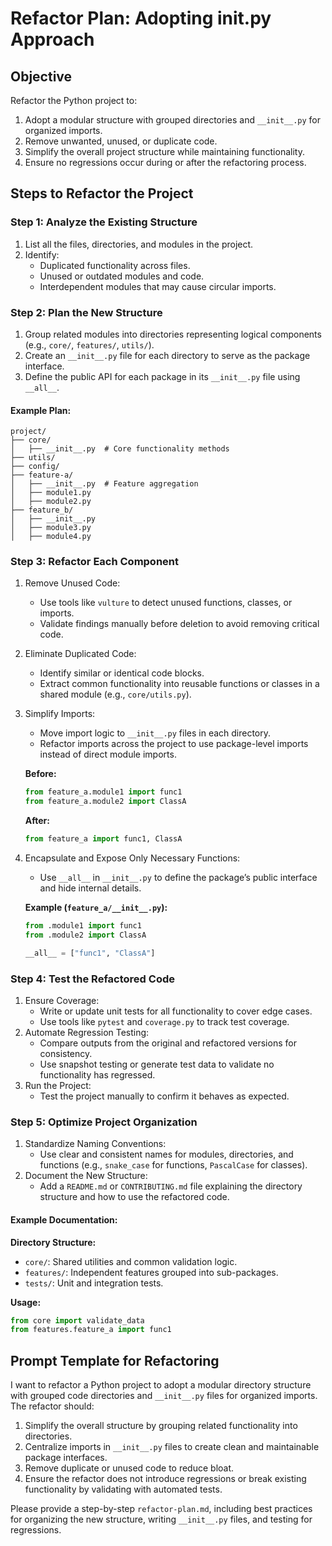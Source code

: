 # Refactor Plan: Adopting __init__.py Approach

## Objective

Refactor the Python project to:
1. Adopt a modular structure with grouped directories and `__init__.py` for organized imports.
2. Remove unwanted, unused, or duplicate code.
3. Simplify the overall project structure while maintaining functionality.
4. Ensure no regressions occur during or after the refactoring process.

## Steps to Refactor the Project

### Step 1: Analyze the Existing Structure

1. List all the files, directories, and modules in the project.
2. Identify:
   - Duplicated functionality across files.
   - Unused or outdated modules and code.
   - Interdependent modules that may cause circular imports.

### Step 2: Plan the New Structure

1. Group related modules into directories representing logical components (e.g., `core/`, `features/`, `utils/`).
2. Create an `__init__.py` file for each directory to serve as the package interface.
3. Define the public API for each package in its `__init__.py` file using `__all__`.

#### Example Plan:

```
project/
├── core/
│   ├── __init__.py  # Core functionality methods
├── utils/
├── config/
├── feature-a/
│   ├── __init__.py  # Feature aggregation
│   ├── module1.py
│   ├── module2.py
├── feature_b/
│   ├── __init__.py
│   ├── module3.py
│   ├── module4.py
```

### Step 3: Refactor Each Component

1. Remove Unused Code:
   - Use tools like `vulture` to detect unused functions, classes, or imports.
   - Validate findings manually before deletion to avoid removing critical code.
2. Eliminate Duplicated Code:
   - Identify similar or identical code blocks.
   - Extract common functionality into reusable functions or classes in a shared module (e.g., `core/utils.py`).
3. Simplify Imports:
   - Move import logic to `__init__.py` files in each directory.
   - Refactor imports across the project to use package-level imports instead of direct module imports.

   **Before:**
   ```python
   from feature_a.module1 import func1
   from feature_a.module2 import ClassA
   ```
   **After:**
   ```python
   from feature_a import func1, ClassA
   ```

4. Encapsulate and Expose Only Necessary Functions:
   - Use `__all__` in `__init__.py` to define the package’s public interface and hide internal details.

   **Example (`feature_a/__init__.py`):**
   ```python
   from .module1 import func1
   from .module2 import ClassA

   __all__ = ["func1", "ClassA"]
   ```

### Step 4: Test the Refactored Code

1. Ensure Coverage:
   - Write or update unit tests for all functionality to cover edge cases.
   - Use tools like `pytest` and `coverage.py` to track test coverage.
2. Automate Regression Testing:
   - Compare outputs from the original and refactored versions for consistency.
   - Use snapshot testing or generate test data to validate no functionality has regressed.
3. Run the Project:
   - Test the project manually to confirm it behaves as expected.

### Step 5: Optimize Project Organization

1. Standardize Naming Conventions:
   - Use clear and consistent names for modules, directories, and functions (e.g., `snake_case` for functions, `PascalCase` for classes).
2. Document the New Structure:
   - Add a `README.md` or `CONTRIBUTING.md` file explaining the directory structure and how to use the refactored code.

#### Example Documentation:

**Directory Structure:**
- `core/`: Shared utilities and common validation logic.
- `features/`: Independent features grouped into sub-packages.
- `tests/`: Unit and integration tests.

**Usage:**
```python
from core import validate_data
from features.feature_a import func1
```

## Prompt Template for Refactoring

I want to refactor a Python project to adopt a modular directory structure with grouped code directories and `__init__.py` files for organized imports. The refactor should:
1. Simplify the overall structure by grouping related functionality into directories.
2. Centralize imports in `__init__.py` files to create clean and maintainable package interfaces.
3. Remove duplicate or unused code to reduce bloat.
4. Ensure the refactor does not introduce regressions or break existing functionality by validating with automated tests.

Please provide a step-by-step `refactor-plan.md`, including best practices for organizing the new structure, writing `__init__.py` files, and testing for regressions.
